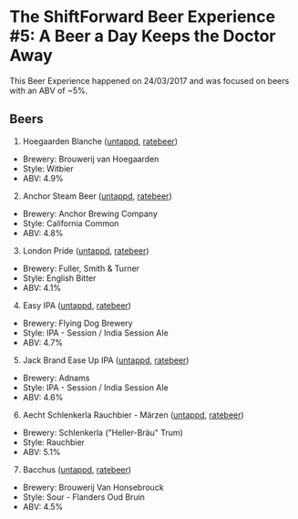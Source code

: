 # The ShiftForward Beer Experience #5: A Beer a Day Keeps the Doctor Away

This Beer Experience happened on 24/03/2017 and was focused on beers with an ABV of ~5%.

## Beers

1. Hoegaarden Blanche ([untappd](https://untappd.com/b/brouwerij-van-hoegaarden-hoegaarden-blanche/6422), [ratebeer](https://www.ratebeer.com/beer/hoegaarden-wit--blanche/399/))
  - Brewery: Brouwerij van Hoegaarden
  - Style: Witbier
  - ABV: 4.9%

2. Anchor Steam Beer ([untappd](https://untappd.com/b/anchor-brewing-company-anchor-steam-beer/6204), [ratebeer](https://www.ratebeer.com/beer/anchor-steam-beer/46/))
  - Brewery: Anchor Brewing Company
  - Style: California Common
  - ABV: 4.8%

3. London Pride ([untappd](https://untappd.com/b/fuller-smith-turner-london-pride/2762), [ratebeer](https://www.ratebeer.com/beer/fullers-london-pride-cask/38709/))
  - Brewery: Fuller, Smith & Turner
  - Style: English Bitter
  - ABV: 4.1%

4. Easy IPA ([untappd](https://untappd.com/b/flying-dog-brewery-easy-ipa/270757), [ratebeer](https://www.ratebeer.com/beer/flying-dog-easy-ipa/211686/))
  - Brewery: Flying Dog Brewery
  - Style: IPA - Session / India Session Ale
  - ABV: 4.7%

5. Jack Brand Ease Up IPA  ([untappd](https://untappd.com/b/adnams-jack-brand-ease-up-ipa/1343841), [ratebeer](https://www.ratebeer.com/beer/adnams-jack-brand-ease-up-ipa/383270/))
  - Brewery: Adnams
  - Style: IPA - Session / India Session Ale
  - ABV: 4.6%

6. Aecht Schlenkerla Rauchbier - Märzen ([untappd](https://untappd.com/b/brauerei-schlenkerla-aecht-schlenkerla-rauchbier-marzen/471), [ratebeer](https://www.ratebeer.com/beer/aecht-schlenkerla-rauchbier-marzen/1269/))
  - Brewery: Schlenkerla ("Heller-Bräu" Trum)
  - Style: Rauchbier
  - ABV: 5.1%

7. Bacchus ([untappd](https://untappd.com/b/brouwerij-van-honsebrouck-bacchus/27160), [ratebeer](https://www.ratebeer.com/beer/bacchus-vlaams-oud-bruin/6105/))
  - Brewery: Brouwerij Van Honsebrouck
  - Style: Sour - Flanders Oud Bruin
  - ABV: 4.5%

